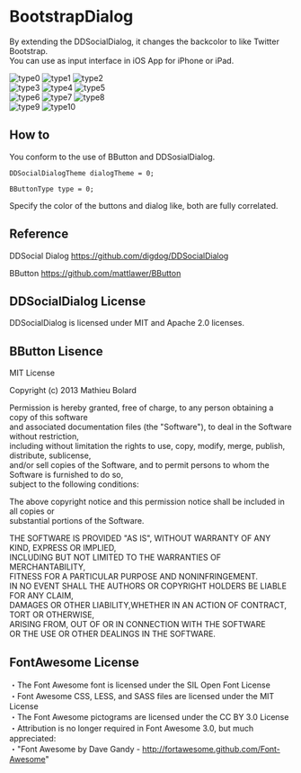 BootstrapDialog
================

By extending the DDSocialDialog, it changes the backcolor to like Twitter Bootstrap.  
You can use as input interface in iOS App for iPhone or iPad.

![type0](http://nntp.ie-t.net/images/type0.png "type0")
![type1](http://nntp.ie-t.net/images/type1.png "type1")
![type2](http://nntp.ie-t.net/images/type2.png "type2")  
![type3](http://nntp.ie-t.net/images/type3.png "type3")
![type4](http://nntp.ie-t.net/images/type4.png "type4")
![type5](http://nntp.ie-t.net/images/type5.png "type5")  
![type6](http://nntp.ie-t.net/images/type6.png "type6")
![type7](http://nntp.ie-t.net/images/type7.png "type7")
![type8](http://nntp.ie-t.net/images/type8.png "type8")  
![type9](http://nntp.ie-t.net/images/type9.png "type9")
![type10](http://nntp.ie-t.net/images/type10.png "type10")





How to
------

You conform to the use of BButton and DDSosialDialog.

`DDSocialDialogTheme dialogTheme = 0;`

`BButtonType type = 0;`

Specify the color of the buttons and dialog like, both are fully correlated.


Reference
------

DDSocial Dialog
<https://github.com/digdog/DDSocialDialog>

BButton
<https://github.com/mattlawer/BButton>


DDSocialDialog License
------

DDSocialDialog is licensed under MIT and Apache 2.0 licenses.



BButton Lisence
------

MIT License

Copyright (c) 2013 Mathieu Bolard

Permission is hereby granted, free of charge, to any person obtaining a copy of this software  
and associated documentation files (the "Software"), to deal in the Software without restriction,  
including without limitation the rights to use, copy, modify, merge, publish, distribute, sublicense,  
and/or sell copies of the Software, and to permit persons to whom the Software is furnished to do so,  
subject to the following conditions:

The above copyright notice and this permission notice shall be included in all copies or  
substantial portions of the Software.

THE SOFTWARE IS PROVIDED "AS IS", WITHOUT WARRANTY OF ANY KIND, EXPRESS OR IMPLIED,  
INCLUDING BUT NOT LIMITED TO THE WARRANTIES OF MERCHANTABILITY,   
FITNESS FOR A PARTICULAR PURPOSE AND NONINFRINGEMENT.  
IN NO EVENT SHALL THE AUTHORS OR COPYRIGHT HOLDERS BE LIABLE FOR ANY CLAIM,  
DAMAGES OR OTHER LIABILITY,WHETHER IN AN ACTION OF CONTRACT, TORT OR OTHERWISE,  
ARISING FROM, OUT OF OR IN CONNECTION WITH THE SOFTWARE  
OR THE USE OR OTHER DEALINGS IN THE SOFTWARE.  


FontAwesome License
------

・The Font Awesome font is licensed under the SIL Open Font License  
・Font Awesome CSS, LESS, and SASS files are licensed under the MIT License  
・The Font Awesome pictograms are licensed under the CC BY 3.0 License  
・Attribution is no longer required in Font Awesome 3.0, but much appreciated:  
・"Font Awesome by Dave Gandy - http://fortawesome.github.com/Font-Awesome"  




